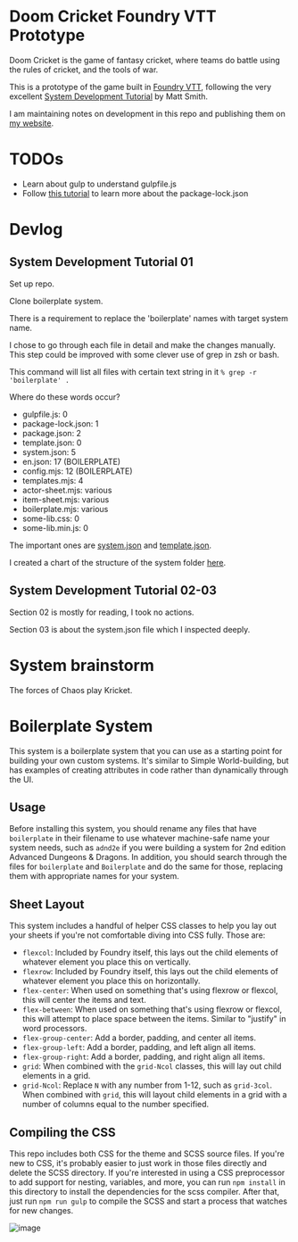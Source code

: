 # Doom Cricket Foundry VTT Prototype

Doom Cricket is the game of fantasy cricket, where teams do battle using the rules
of cricket, and the tools of war.  

This is a prototype of the game built in [Foundry VTT](https://foundryvtt.com/), following the very excellent
[System Development Tutorial](https://foundryvtt.wiki/en/development/guides/SD-tutorial)
by Matt Smith.  

I am maintaining notes on development in this repo and publishing them on [my website](www.williambidstrup.com).  


# TODOs  

- Learn about gulp to understand gulpfile.js  
- Follow [this tutorial](https://hackersandslackers.com/extract-data-from-complex-json-python/)
to learn more about the package-lock.json




# Devlog

## System Development Tutorial 01  

Set up repo.  

Clone boilerplate system.

There is a requirement to replace the 'boilerplate' names with target system name.  

I chose to go through each file in detail and make the changes manually.
This step could be improved with some clever use of grep in zsh or bash.   

This command will list all files with certain text string in it ``% grep -r 'boilerplate' .``  

Where do these words occur?  

- gulpfile.js: 0  
- package-lock.json: 1  
- package.json: 2
- template.json: 0  
- system.json: 5  
- en.json: 17 (BOILERPLATE)  
- config.mjs: 12 (BOILERPLATE)  
- templates.mjs: 4  
- actor-sheet.mjs: various  
- item-sheet.mjs: various  
- boilerplate.mjs: various  
- some-lib.css: 0  
- some-lib.min.js: 0  


The important ones are [system.json](https://foundryvtt.wiki/en/development/guides/SD-tutorial/SD03-systemjson) and [template.json](https://foundryvtt.wiki/en/development/guides/SD-tutorial/SD04-templatejson).  

I created a chart of the structure of the system folder [here](https://lucid.app/lucidchart/a383c27e-3956-42d9-ae5d-a5504386cc6e/view?page=0_0#).  



## System Development Tutorial 02-03  

Section 02 is mostly for reading, I took no actions.  

Section 03 is about the system.json file which I inspected deeply.  



# System brainstorm

The forces of Chaos play Kricket.  





# Boilerplate System

This system is a boilerplate system that you can use as a starting point for building your own custom systems. It's similar to Simple World-building, but has examples of creating attributes in code rather than dynamically through the UI.

## Usage

Before installing this system, you should rename any files that have `boilerplate` in their filename to use whatever machine-safe name your system needs, such as `adnd2e` if you were building a system for 2nd edition Advanced Dungeons & Dragons. In addition, you should search through the files for `boilerplate` and `Boilerplate` and do the same for those, replacing them with appropriate names for your system.

## Sheet Layout

This system includes a handful of helper CSS classes to help you lay out your sheets if you're not comfortable diving into CSS fully. Those are:

* `flexcol`: Included by Foundry itself, this lays out the child elements of whatever element you place this on vertically.
* `flexrow`: Included by Foundry itself, this lays out the child elements of whatever element you place this on horizontally.
* `flex-center`: When used on something that's using flexrow or flexcol, this will center the items and text.
* `flex-between`: When used on something that's using flexrow or flexcol, this will attempt to place space between the items. Similar to "justify" in word processors.
* `flex-group-center`: Add a border, padding, and center all items.
* `flex-group-left`: Add a border, padding, and left align all items.
* `flex-group-right`: Add a border, padding, and right align all items.
* `grid`: When combined with the `grid-Ncol` classes, this will lay out child elements in a grid.
* `grid-Ncol`: Replace `N` with any number from 1-12, such as `grid-3col`. When combined with `grid`, this will layout child elements in a grid with a number of columns equal to the number specified.

## Compiling the CSS

This repo includes both CSS for the theme and SCSS source files. If you're new to CSS, it's probably easier to just work in those files directly and delete the SCSS directory. If you're interested in using a CSS preprocessor to add support for nesting, variables, and more, you can run `npm install` in this directory to install the dependencies for the scss compiler. After that, just run `npm run gulp` to compile the SCSS and start a process that watches for new changes.

![image](http://mattsmith.in/images/boilerplate.png)
